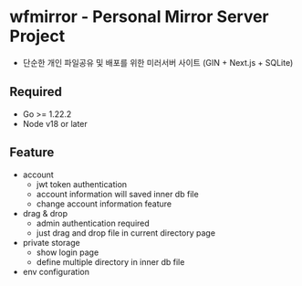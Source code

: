 # wfmirror - Personal Mirror Server Project
- 단순한 개인 파일공유 및 배포를 위한 미러서버 사이트 (GIN + Next.js + SQLite)

## Required
- Go >= 1.22.2
- Node v18 or later

## Feature
- account
    - jwt token authentication
    - account information will saved inner db file
    - change account information feature
- drag & drop
    - admin authentication required
    - just drag and drop file in current directory page
- private storage
    - show login page
    - define multiple directory in inner db file
- env configuration
